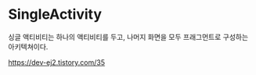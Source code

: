 # SingleActivity
싱글 액티비티는 하나의 액티비티를 두고, 나머지 화면을 모두 프래그먼트로 구성하는 아키텍쳐이다.

https://dev-ej2.tistory.com/35
